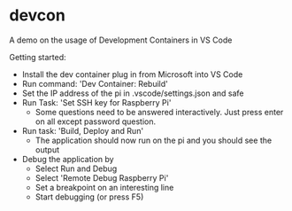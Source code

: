 # devcon

A demo on the usage of Development Containers in VS Code

Getting started:

* Install the dev container plug in from Microsoft into VS Code
* Run command: 'Dev Container: Rebuild'
* Set the IP address of the pi in .vscode/settings.json and safe
* Run Task: 'Set SSH key for Raspberry Pi'
  * Some questions need to be answered interactively. Just press enter on all except password question.
* Run task: 'Build, Deploy and Run'
  * The application should now run on the pi and you should see the output
* Debug the application by 
  * Select Run and Debug
  * Select 'Remote Debug Raspberry Pi'
  * Set a breakpoint on an interesting line
  * Start debugging (or press F5)